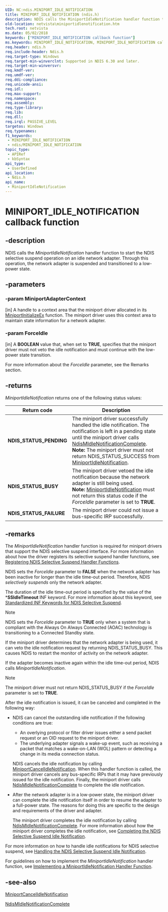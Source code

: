 ```yaml
---
UID: NC:ndis.MINIPORT_IDLE_NOTIFICATION
title: MINIPORT_IDLE_NOTIFICATION (ndis.h)
description: NDIS calls the MiniportIdleNotification handler function to start the NDIS selective suspend operation on an idle network adapter. Through this operation, the network adapter is suspended and transitioned to a low-power state.
old-location: netvista\miniportidlenotification.htm
tech.root: netvista
ms.date: 05/02/2018
keywords: ["MINIPORT_IDLE_NOTIFICATION callback function"]
ms.keywords: MINIPORT_IDLE_NOTIFICATION, MINIPORT_IDLE_NOTIFICATION callback, MiniportIdleNotification, MiniportIdleNotification callback function [Network Drivers Starting with Windows Vista], ndis/MiniportIdleNotification, netvista.miniportidlenotification
req.header: ndis.h
req.include-header: Ndis.h
req.target-type: Windows
req.target-min-winverclnt: Supported in NDIS 6.30 and later.
req.target-min-winversvr: 
req.kmdf-ver: 
req.umdf-ver: 
req.ddi-compliance: 
req.unicode-ansi: 
req.idl: 
req.max-support: 
req.namespace: 
req.assembly: 
req.type-library: 
req.lib: 
req.dll: 
req.irql: PASSIVE_LEVEL
targetos: Windows
req.typenames: 
f1_keywords:
 - MINIPORT_IDLE_NOTIFICATION
 - ndis/MINIPORT_IDLE_NOTIFICATION
topic_type:
 - APIRef
 - kbSyntax
api_type:
 - UserDefined
api_location:
 - Ndis.h
api_name:
 - MiniportIdleNotification
---
```


# MINIPORT_IDLE_NOTIFICATION callback function


## -description

NDIS calls the *MiniportIdleNotification* handler function to start the NDIS selective suspend operation on an idle network adapter. Through this operation, the network adapter is suspended and transitioned to a low-power state.

## -parameters

### -param MiniportAdapterContext 

[in]
A handle to a context area that the miniport driver allocated in its [MiniportInitializeEx](nc-ndis-miniport_initialize.md) function. The miniport driver uses this context area to maintain state information for a network adapter.

### -param ForceIdle 

[in]
A **BOOLEAN** value that, when set to **TRUE**, specifies that the miniport driver must not veto the idle notification and must continue with the low-power state transition.

For more information about the *ForceIdle* parameter, see the Remarks section.

## -returns

*MiniportIdleNotification* returns one of the following status values:

|Return code|Description|
|--- |--- |
|**NDIS_STATUS_PENDING**|The miniport driver successfully handled the idle notification. The notification is left in a pending state until the miniport driver calls [NdisMIdleNotificationComplete](nf-ndis-ndismidlenotificationcomplete.md). **Note:** The miniport driver must not return NDIS_STATUS_SUCCESS from [MiniportIdleNotification](nc-ndis-miniport_idle_notification.md).|
|**NDIS_STATUS_BUSY**|The miniport driver vetoed the idle notification because the network adapter is still being used. **Note:** [MiniportIdleNotification](nc-ndis-miniport_idle_notification.md) must not return this status code if the _ForceIdle_ parameter is set to **TRUE**.|
|**NDIS_STATUS_FAILURE**|The miniport driver could not issue a bus-specific IRP successfully.|

## -remarks

The *MiniportIdleNotification* handler function is required for miniport drivers that support the NDIS selective suspend interface. For more information about how the driver registers its selective suspend handler functions, see [Registering NDIS Selective Suspend Handler Functions](/windows-hardware/drivers/network/registering-ndis-selective-suspend-handler-functions).

NDIS sets the *ForceIdle* parameter to **FALSE** when the network adapter has been inactive for longer than the idle time-out period. Therefore, NDIS *selectively suspends* only the network adapter.

The duration of the idle time-out period is specified by the value of the ***SSIdleTimeout** INF keyword. For more information about this keyword, see [Standardized INF Keywords for NDIS Selective Suspend](/windows-hardware/drivers/network/standardized-inf-keywords-for-ndis-selective-suspend).

> [!NOTE]
> NDIS sets the *ForceIdle* parameter to **TRUE** only when a system that is compliant with the Always On Always Connected (AOAC) technology is transitioning to a Connected Standby state. 

If the miniport driver determines that the network adapter is being used, it can veto the idle notification request by returning NDIS_STATUS_BUSY. This causes NDIS to restart the monitor of activity on the network adapter.

If the adapter becomes inactive again within the idle time-out period, NDIS calls *MiniportIdleNotification*.

> [!NOTE]
> The miniport driver must not return NDIS_STATUS_BUSY  if the *ForceIdle* parameter is set to **TRUE**.

After the idle notification is issued, it can be canceled and completed in the following way:

* NDIS can cancel the outstanding idle notification if the following conditions are true:
  * An overlying protocol or filter driver issues either a send packet request or an OID request to the miniport driver.
  * The underlying adapter signals a wake-up event, such as receiving a packet that matches a wake-on-LAN (WOL) pattern or detecting a change in its media connection status.

  NDIS cancels the idle notification by calling [MiniportCancelIdleNotification](./nc-ndis-miniport_cancel_idle_notification.md). When this handler function is called, the miniport driver cancels any bus-specific IRPs that it may have previously issued for the idle notification. Finally, the miniport driver calls [NdisMIdleNotificationComplete](./nf-ndis-ndismidlenotificationcomplete.md) to complete the idle notification.

* After the network adapter is in a low-power state, the miniport driver can complete the idle notification itself in order to resume the adapter to a full-power state. The reasons for doing this are specific to the design and requirements of the driver and adapter. 

  The miniport driver completes the idle notification by calling [NdisMIdleNotificationComplete](./nf-ndis-ndismidlenotificationcomplete.md). For more information about how the miniport driver completes the idle notification, see [Completing the NDIS Selective Suspend Idle Notification](/windows-hardware/drivers/network/completing-the-ndis-selective-suspend-idle-notification).

For more information on how to handle idle notifications for NDIS selective suspend, see [Handling the NDIS Selective Suspend Idle Notification](/windows-hardware/drivers/network/handling-the-ndis-selective-suspend-idle-notification).

For guidelines on how to implement the *MiniportIdleNotification* handler function, see [Implementing a MiniportIdleNotification Handler Function](/windows-hardware/drivers/network/implementing-a-miniportidlenotification-handler-function).

## -see-also

[MiniportCancelIdleNotification](nc-ndis-miniport_cancel_idle_notification.md)

[NdisMIdleNotificationComplete](nf-ndis-ndismidlenotificationcomplete.md)
